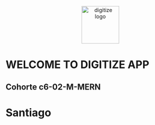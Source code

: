 <div>
<p style = 'text-align:center;'>
<img src="https://i.ibb.co/HBVHnBP/Digitize-LOGO-LARGE-1.png" alt="digitize logo" width="100px">
</p>
</div>

# WELCOME TO DIGITIZE APP

## Cohorte c6-02-M-MERN
# Santiago
